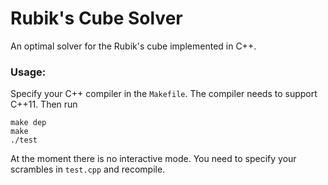 # Rubik's Cube Solver

An optimal solver for the Rubik's cube implemented in C++. 

### Usage:

Specify your C++ compiler in the `Makefile`. The compiler needs to support C++11. 
Then run 

    make dep
    make
    ./test

At the moment there is no interactive mode. You need to specify your scrambles in `test.cpp` and recompile.
